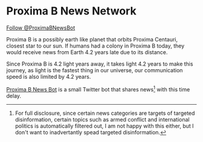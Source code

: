# Proxima B News Network

<a href="https://twitter.com/ProximaBNewsBot?ref_src=twsrc%5Etfw" class="twitter-follow-button" data-show-count="false">Follow @ProximaBNewsBot</a><script async src="https://platform.twitter.com/widgets.js" charset="utf-8"></script>

Proxima B is a possibly earth like planet that orbits Proxima Centauri,
closest star to our sun. If humans had a colony in Proxima B today, they
would receive news from Earth 4.2 years late due to its distance.

Since Proxima B is 4.2 light years away, it takes light 4.2 years to
make this journey, as light is the fastest thing in our universe,
our communication speed is also limited by 4.2 years.

[Proxima B News Bot](https://twitter.com/ProximaBNewsBot) is a small
Twitter bot that shares news[^1] with this time delay.

[^1]:
    For full disclosure, since certain news categories are targets of
    targeted disinformation, certain topics such as armed conflict and
    international politics is automatically filtered out, I am not happy
    with this either, but I don't want to inadvertantly spead targeted
    disinformation.
